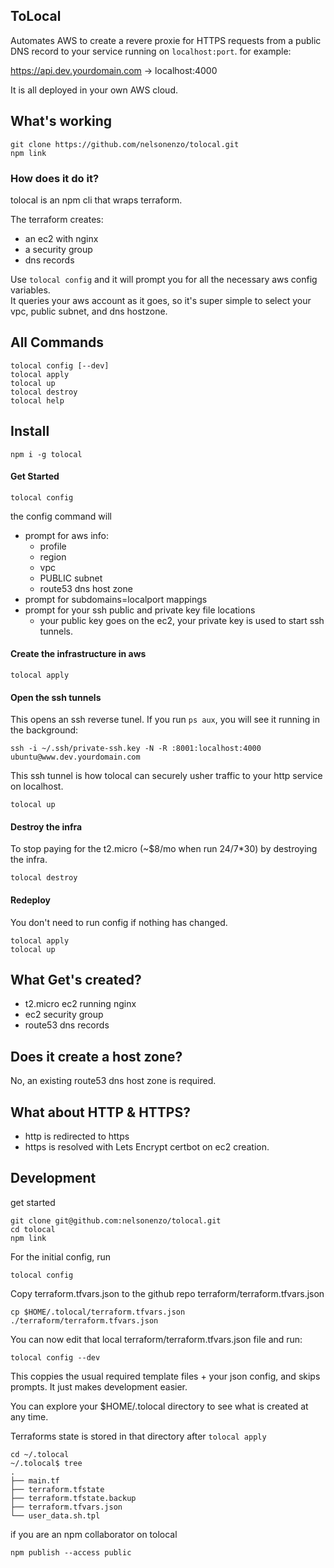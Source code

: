 ## ToLocal
Automates AWS to create a revere proxie for HTTPS requests from a public DNS record to your service running on `localhost:port`.
for example:

https://api.dev.yourdomain.com -> localhost:4000

It is all deployed in your own AWS cloud.

## What's working

```
git clone https://github.com/nelsonenzo/tolocal.git
npm link
```
### How does it do it?
tolocal is an npm cli that wraps terraform. 

The terraform creates:
- an ec2 with nginx
- a security group
- dns records

Use `tolocal config` and it will prompt you for all the necessary aws config variables.  
It queries your aws account as it goes, so it's super simple to select your vpc, public subnet, and dns hostzone.
## All Commands
```
tolocal config [--dev]
tolocal apply
tolocal up
tolocal destroy
tolocal help
```
## Install
```
npm i -g tolocal
```
#### Get Started
```
tolocal config
```
the config command will
- prompt for aws info:
  - profile
  - region
  - vpc
  - PUBLIC subnet
  - route53 dns host zone
- prompt for subdomains=localport mappings
- prompt for your ssh public and private key file locations 
  - your public key goes on the ec2, your private key is used to start ssh tunnels.

#### Create the infrastructure in aws
```
tolocal apply
```
#### Open the ssh tunnels
This opens an ssh reverse tunel. If you run `ps aux`, you will see it running in the background:

`ssh -i ~/.ssh/private-ssh.key -N -R :8001:localhost:4000 ubuntu@www.dev.yourdomain.com`

This ssh tunnel is how tolocal can securely usher traffic to your http service on localhost.
```
tolocal up
```
#### Destroy the infra
To stop paying for the t2.micro (~$8/mo when run 24/7*30) by destroying the infra.
```
tolocal destroy
```
#### Redeploy
You don't need to run config if nothing has changed.
```
tolocal apply
tolocal up
```

## What Get's created?
- t2.micro ec2 running nginx
- ec2 security group
- route53 dns records

## Does it create a host zone?
No, an existing route53 dns host zone is required.

## What about HTTP & HTTPS?
- http is redirected to https
- https is resolved with Lets Encrypt certbot on ec2 creation.

## Development
get started
```
git clone git@github.com:nelsonenzo/tolocal.git
cd tolocal
npm link
```
For the initial config, run
```
tolocal config
```
Copy terraform.tfvars.json to the github repo terraform/terraform.tfvars.json
```
cp $HOME/.tolocal/terraform.tfvars.json ./terraform/terraform.tfvars.json
```
You can now edit that local terraform/terraform.tfvars.json file and run:
```
tolocal config --dev
``` 
This coppies the usual required template files + your json config, and skips prompts.
It just makes development easier.

You can explore your $HOME/.tolocal directory to see what is created at any time. 

Terraforms state is stored in that directory after `tolocal apply`
```
cd ~/.tolocal
~/.tolocal$ tree
.
├── main.tf
├── terraform.tfstate
├── terraform.tfstate.backup
├── terraform.tfvars.json
└── user_data.sh.tpl
```


if you are an npm collaborator on tolocal
```
npm publish --access public
```